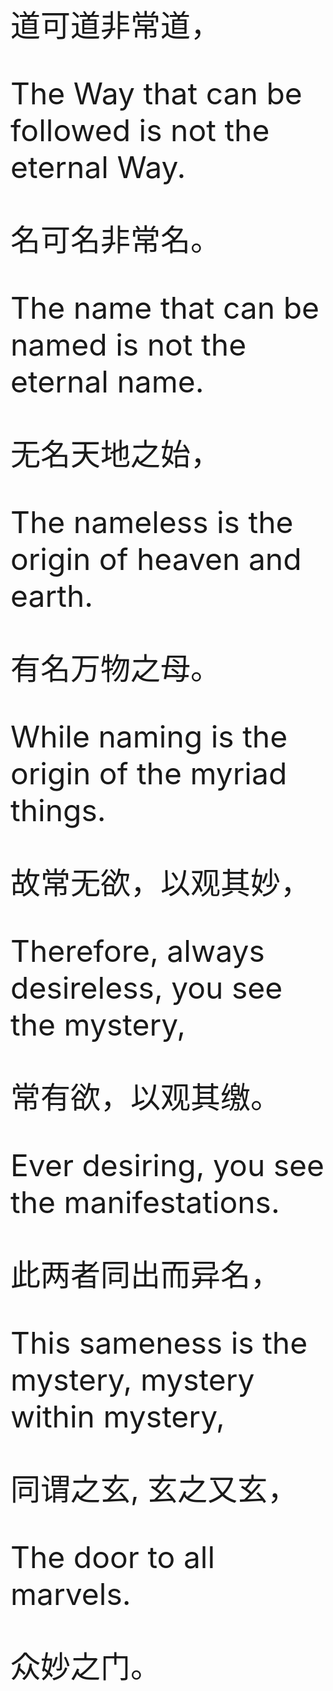 <font size="12">

道可道非常道，

The Way that can be followed is not the eternal Way.

名可名非常名。

The name that can be named is not the eternal name.

无名天地之始，

The nameless is the origin of heaven and earth.

有名万物之母。

While naming is the origin of the myriad things.

故常无欲，以观其妙，

Therefore, always desireless, you see the mystery,

常有欲，以观其缴。

Ever desiring, you see the manifestations.

此两者同出而异名，

This sameness is the mystery, mystery within mystery,

同谓之玄, 玄之又玄，

The door to all marvels.

众妙之门。

</font>
